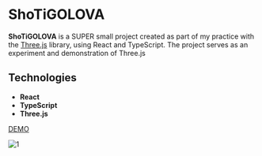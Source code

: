 # ShoTiGOLOVA

**ShoTiGOLOVA** is a SUPER small project created as part of my practice with the [Three.js](https://threejs.org/) library, using React and TypeScript. The project serves as an experiment and demonstration of Three.js 

## Technologies
- **React** 
- **TypeScript**
- **Three.js**

[DEMO](https://makksymsly.github.io/ShoTiGolova/)

![1](https://github.com/user-attachments/assets/99a3d1cf-ef7f-4a34-82d9-f9e28c1d9642)
